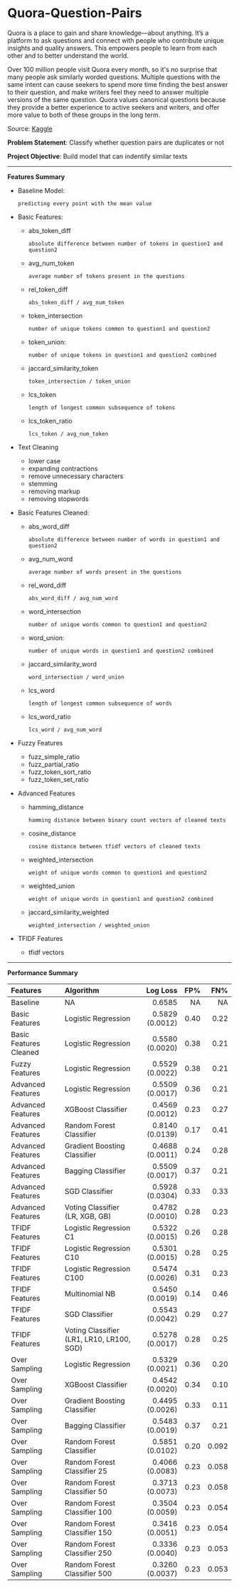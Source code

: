 # Quora-Question-Pairs

Quora is a place to gain and share knowledge—about anything. It’s a platform to ask questions and connect with people who contribute unique insights and quality answers. This empowers people to learn from each other and to better understand the world.

Over 100 million people visit Quora every month, so it's no surprise that many people ask similarly worded questions. Multiple questions with the same intent can cause seekers to spend more time finding the best answer to their question, and make writers feel they need to answer multiple versions of the same question. Quora values canonical questions because they provide a better experience to active seekers and writers, and offer more value to both of these groups in the long term.

Source: [Kaggle](https://www.kaggle.com/c/quora-question-pairs)

**Problem Statement**: Classify whether question pairs are duplicates or not

**Project  Objective**: Build model that can indentify similar texts
___

**Features Summary**

* Baseline Model: 

      predicting every point with the mean value
* Basic Features:
  * abs_token_diff  
          
        absolute difference between number of tokens in question1 and question2
  * avg_num_token  
          
        average number of tokens present in the questions
  * rel_token_diff  
          
        abs_token_diff / avg_num_token
  * token_intersection  
          
        number of unique tokens common to question1 and question2
  * token_union: 
          
        number of unique tokens in question1 and question2 combined
  * jaccard_similarity_token
      
        token_intersection / token_union
  * lcs_token
      
        length of longest common subsequence of tokens        
  * lcs_token_ratio
      
        lcs_token / avg_num_token

* Text Cleaning
  * lower case
  * expanding contractions
  * remove unnecessary characters
  * stemming
  * removing markup
  * removing stopwords

* Basic Features Cleaned:
  * abs_word_diff  
          
        absolute difference between number of words in question1 and question2
  * avg_num_word 
          
        average number of words present in the questions
  * rel_word_diff  
          
        abs_word_diff / avg_num_word
  * word_intersection  
          
        number of unique words common to question1 and question2
  * word_union:
          
        number of unique words in question1 and question2 combined
  * jaccard_similarity_word
      
        word_intersection / word_union
  * lcs_word
      
        length of longest common subsequence of words        
  * lcs_word_ratio
      
        lcs_word / avg_num_word        

* Fuzzy Features
    * fuzz_simple_ratio
    * fuzz_partial_ratio
    * fuzz_token_sort_ratio
    * fuzz_token_set_ratio

* Advanced Features
  * hamming_distance
      
        hamming distance between binary count vectors of cleaned texts   
  * cosine_distance
      
        cosine distance between tfidf vectors of cleaned texts  
  * weighted_intersection
      
        weight of unique words common to question1 and question2 
  * weighted_union
      
        weight of unique words in question1 and question2 combined 
  * jaccard_similarity_weighted
      
        weighted_intersection / weighted_union


* TFIDF Features
    
    * tfidf vectors
___

**Performance Summary**

Features | Algorithm | Log Loss | FP% | FN% 
:---|:---|---:|---:|---:
Baseline | NA | 0.6585 | NA | NA
Basic Features | Logistic Regression | 0.5829 (0.0012) | 0.40 | 0.22
Basic Features Cleaned | Logistic Regression | 0.5580 (0.0020) | 0.38 | 0.21
Fuzzy Features | Logistic Regression | 0.5529 (0.0022) | 0.38 | 0.21
Advanced Features | Logistic Regression | 0.5509 (0.0017) | 0.36 | 0.21
Advanced Features | XGBoost Classifier | 0.4569 (0.0012) | 0.23 | 0.27
Advanced Features | Random Forest Classifier | 0.8140 (0.0139) | 0.17 | 0.41
Advanced Features | Gradient Boosting Classifier | 0.4688 (0.0011) | 0.24 | 0.28
Advanced Features | Bagging Classifier | 0.5509 (0.0017) | 0.37 | 0.21
Advanced Features | SGD Classifier | 0.5928 (0.0304) | 0.33 | 0.33
Advanced Features | Voting Classifier (LR, XGB, GB) | 0.4782 (0.0010) | 0.28 | 0.23
TFIDF Features | Logistic Regression C1| 0.5322 (0.0015) | 0.26 | 0.28
TFIDF Features | Logistic Regression C10| 0.5301 (0.0015) | 0.28 | 0.25
TFIDF Features | Logistic Regression C100| 0.5474 (0.0026) | 0.31 | 0.23
TFIDF Features | Multinomial NB | 0.5450 (0.0019) | 0.14 | 0.46
TFIDF Features | SGD Classifier | 0.5543 (0.0042) | 0.29 | 0.27
TFIDF Features | Voting Classifier (LR1, LR10, LR100, SGD) | 0.5278 (0.0017) | 0.28 | 0.25
Over Sampling | Logistic Regression | 0.5329 (0.0021) | 0.36 | 0.20
Over Sampling | XGBoost Classifier | 0.4542 (0.0020) | 0.34 | 0.10
Over Sampling | Gradient Boosting Classifier | 0.4495 (0.0026) | 0.33 | 0.11
Over Sampling | Bagging Classifier | 0.5483 (0.0019) | 0.37 | 0.21
Over Sampling | Random Forest Classifier | 0.5851 (0.0102) | 0.20 | 0.092
Over Sampling | Random Forest Classifier 25 | 0.4066 (0.0083) | 0.23 | 0.058
Over Sampling | Random Forest Classifier 50 | 0.3713 (0.0073) | 0.23 | 0.058
Over Sampling | Random Forest Classifier 100 | 0.3504 (0.0059) | 0.23 | 0.054
Over Sampling | Random Forest Classifier 150 | 0.3416 (0.0051) | 0.23 | 0.054
Over Sampling | Random Forest Classifier 250 | 0.3336 (0.0040) | 0.23 | 0.053
Over Sampling | Random Forest Classifier 500 | 0.3260 (0.0037) | 0.23 | 0.053
